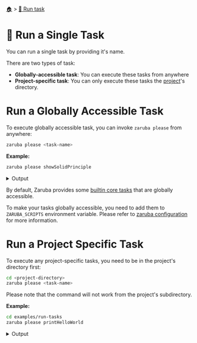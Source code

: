 <!--startTocHeader-->
[🏠](../README.md) > [🏃 Run task](README.md)
# 🍺 Run a Single Task
<!--endTocHeader-->

You can run a single task by providing it's name.

There are two types of task:

* __Globally-accessible task__: You can execute these tasks from anywhere
* __Project-specific task__: You can only execute these tasks the [project](../coreConcepts/project/README.md)'s directory.

# Run a Globally Accessible Task

To execute globally accessible task, you can invoke `zaruba please` from anywhere:

```bash
zaruba please <task-name>
```

__Example:__


```bash
zaruba please showSolidPrinciple
```
 
<details>
<summary>Output</summary>
 
```````
🤖 🔎 Job Starting...
         Elapsed Time: 1.287µs
         Current Time: 09:10:18
🤖 🏁 Running 🦉 showSolidPrinciple runner (Attempt 1 of 3) on /home/gofrendi/zaruba/docs
🤖 🎉 Successfully running 🦉 showSolidPrinciple runner (Attempt 1 of 3)
🤖    🚀 🦉 showSolidPrinciple    S  Single Responsibility Principle 
🤖    🚀 🦉 showSolidPrinciple    O  Open/Closed Principle 
🤖    🚀 🦉 showSolidPrinciple    L  Liskov's Substitution Principle 
🤖 🔎 Job Running...
         Elapsed Time: 6.011442ms
         Current Time: 09:10:18
🤖 🎉 🎉🎉🎉🎉🎉🎉🎉🎉🎉🎉🎉
🤖    🚀 🦉 showSolidPrinciple    I  Interface Segregation Principle 
🤖 🎉 Job Complete!!! 🎉🎉🎉
🤖    🚀 🦉 showSolidPrinciple    D  Dependency Inversion Principle 
🤖 🔥 Terminating
🤖 🔎 Job Ended...
         Elapsed Time: 309.079912ms
         Current Time: 09:10:18
zaruba please showSolidPrinciple
```````
</details>


 By default, Zaruba provides some [builtin core tasks](../coreTasks/README.md) that are globally accessible.
 
 To make your tasks globally accessible, you need to add them to `ZARUBA_SCRIPTS` environment variable. Please refer to [zaruba configuration](../configuration.md) for more information.

# Run a Project Specific Task

To execute any project-specific tasks, you need to be in the project's directory first:

```bash
cd <project-directory>
zaruba please <task-name>
```

Please note that the command will not work from the project's subdirectory.

__Example:__


```bash
cd examples/run-tasks
zaruba please printHelloWorld
```
 
<details>
<summary>Output</summary>
 
```````
🤖 🔎 Job Starting...
         Elapsed Time: 1.39µs
         Current Time: 09:10:19
🤖 🏁 Running 🍎 printHelloWorld runner (Attempt 1 of 3) on /home/gofrendi/zaruba/docs/examples/run-tasks
🤖 🎉 Successfully running 🍎 printHelloWorld runner (Attempt 1 of 3)
🤖    🚀 🍎 printHelloWorld      hello world
🤖 🔎 Job Running...
         Elapsed Time: 1.602969ms
         Current Time: 09:10:19
🤖 🎉 🎉🎉🎉🎉🎉🎉🎉🎉🎉🎉🎉
🤖 🎉 Job Complete!!! 🎉🎉🎉
🤖 🔥 Terminating
🤖 🔎 Job Ended...
         Elapsed Time: 407.092577ms
         Current Time: 09:10:19
zaruba please printHelloWorld
```````
</details>



<!--startTocSubtopic-->

<!--endTocSubtopic-->